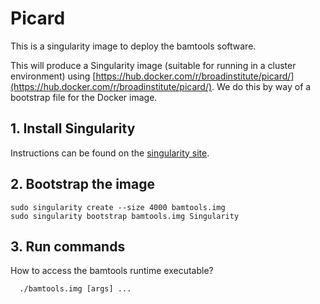 # Picard

This is a singularity image to deploy the bamtools software.

This will produce a Singularity image (suitable for running in a cluster environment) using [https://hub.docker.com/r/broadinstitute/picard/](https://hub.docker.com/r/broadinstitute/picard/). We do this by way of a bootstrap file for the Docker image.


## 1. Install Singularity

Instructions can be found on the [singularity site](https://singularityware.github.io).


## 2. Bootstrap the image


    sudo singularity create --size 4000 bamtools.img
    sudo singularity bootstrap bamtools.img Singularity


## 3. Run commands

How to access the bamtools runtime executable?


      ./bamtools.img [args] ...
